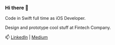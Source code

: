 ### Hi there 👋

Code in Swift full time as iOS Developer.

Design and prototype cool stuff at Fintech Company.

📫 [LinkedIn](https://www.linkedin.com/in/yun-ching-tan) | [Medium](https://medium.com/@yunchingtan)

<!--
**TanYunChing/TanYunChing** is a ✨ _special_ ✨ repository because its `README.md` (this file) appears on your GitHub profile.

Here are some ideas to get you started:

- 🔭 I’m currently working on ...
- 🌱 I’m currently learning ...
- 👯 I’m looking to collaborate on ...
- 🤔 I’m looking for help with ...
- 💬 Ask me about ...
- 📫 How to reach me: ...
- 😄 Pronouns: ...
- ⚡ Fun fact: ...
-->
